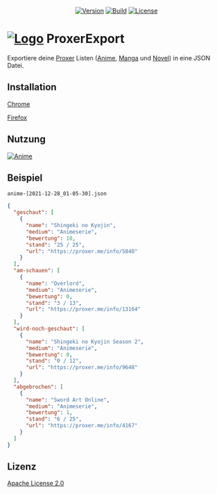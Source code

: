 <p align="center">
    <a href="https://github.com/PryosCode/ProxerExport/tags"><img src="https://img.shields.io/github/v/release/PryosCode/ProxerExport?label=Version" alt="Version"></a>
    <a href="https://github.com/PryosCode/ProxerExport/actions/workflows/build.yml"><img alt="Build" src="https://github.com/PryosCode/ProxerExport/actions/workflows/build.yml/badge.svg"></a>
    <a href="https://github.com/PryosCode/ProxerExport/blob/master/LICENSE"><img src="https://img.shields.io/github/license/PryosCode/ProxerExport?label=License" alt="License"></a>
</p>

# <a href="https://github.com/PryosCode/ProxerExport/blob/master/res/logo.png"><img src="https://github.com/PryosCode/ProxerExport/raw/master/res/logo.png" alt="Logo"></a> ProxerExport

Exportiere deine [Proxer](https://proxer.me) Listen ([Anime](https://proxer.me/ucp?s=anime), [Manga](https://proxer.me/ucp?s=manga) und [Novel](https://proxer.me/ucp?s=novel)) in eine JSON Datei.

## Installation

[Chrome](https://chrome.google.com/webstore/detail/proxerexport/mpjbcofaghempadploclgbdkfdnpnkme)

[Firefox](https://addons.mozilla.org/firefox/addon/proxerexport/)

## Nutzung

[![Anime](https://github.com/PryosCode/ProxerExport/raw/master/res/export.png)](https://proxer.me/ucp?s=anime)

## Beispiel

```
anime-[2021-12-28_01-05-30].json
```

```json
{
  "geschaut": [
    {
      "name": "Shingeki no Kyojin",
      "medium": "Animeserie",
      "bewertung": 10,
      "stand": "25 / 25",
      "url": "https://proxer.me/info/5840"
    }
  ],
  "am-schauen": [
    {
      "name": "Overlord",
      "medium": "Animeserie",
      "bewertung": 0,
      "stand": "3 / 13",
      "url": "https://proxer.me/info/13164"
    }
  ],
  "wird-noch-geschaut": [
    {
      "name": "Shingeki no Kyojin Season 2",
      "medium": "Animeserie",
      "bewertung": 0,
      "stand": "0 / 12",
      "url": "https://proxer.me/info/9648"
    }
  ],
  "abgebrochen": [
    {
      "name": "Sword Art Online",
      "medium": "Animeserie",
      "bewertung": 1,
      "stand": "6 / 25",
      "url": "https://proxer.me/info/4167"
    }
  ]
}
```

## Lizenz

[Apache License 2.0](https://github.com/PryosCode/ProxerExport/blob/master/LICENSE)
